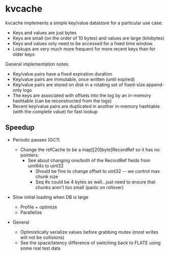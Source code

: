 # kvcache

kvcache implements a simple key/value datastore for a particular use case:

- Keys and values are just bytes
- Keys are small (on the order of 10 bytes) and values are large (kilobytes)
- Keys and values only need to be accessed for a fixed time window.
- Lookups are very much more frequent for more recent keys than for older keys

General implementation notes:

- Key/value pairs have a fixed expiration duration
- Key/value pairs are immutable, once written (until expired)
- Key/value pairs are stored on disk in a rotating set of fixed-size append-only logs
- The keys are associated with offsets into the log by an in-memory hashtable (can be reconstructed from the
  logs)
- Recent key/value pairs are duplicated in another in-memory hashtable (with the complete value) for fast
  lookup

## Speedup

- Periodic pauses (GC?)
  - Change the refCache to be a map[[20]byte]RecordRef so it has no pointers:
    - See about changing one/both of the RecordRef fields from uint64s to uint32
      - Should be fine to change offset to uint32 -- we control max chunk size
      - Seq #s could be 4 bytes as well...just need to ensure that chunks aren't too small (panic on rollover)

- Slow initial loading when DB is large
  - Profile + optimize
  - Parallelize

- General
  - Optimistically serialize values before grabbing mutex (most writes will not be collisions)
  - See the space/latency difference of switching back to FLATE using some real test data
